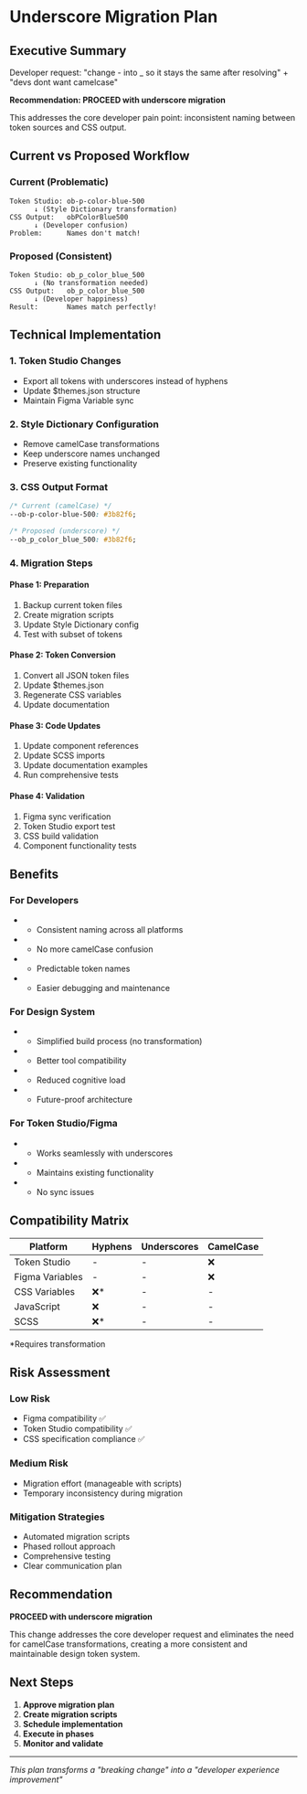 # Underscore Migration Plan

## Executive Summary

Developer request: "change - into _ so it stays the same after resolving" + "devs dont want camelcase"

**Recommendation: PROCEED with underscore migration**

This addresses the core developer pain point: inconsistent naming between token sources and CSS output.

## Current vs Proposed Workflow

### Current (Problematic)
```
Token Studio: ob-p-color-blue-500
      ↓ (Style Dictionary transformation)
CSS Output:   obPColorBlue500
      ↓ (Developer confusion)
Problem:      Names don't match!
```

### Proposed (Consistent)
```
Token Studio: ob_p_color_blue_500
      ↓ (No transformation needed)
CSS Output:   ob_p_color_blue_500
      ↓ (Developer happiness)
Result:       Names match perfectly!
```

## Technical Implementation

### 1. Token Studio Changes
- Export all tokens with underscores instead of hyphens
- Update $themes.json structure
- Maintain Figma Variable sync

### 2. Style Dictionary Configuration
- Remove camelCase transformations
- Keep underscore names unchanged
- Preserve existing functionality

### 3. CSS Output Format
```css
/* Current (camelCase) */
--ob-p-color-blue-500: #3b82f6;

/* Proposed (underscore) */
--ob_p_color_blue_500: #3b82f6;
```

### 4. Migration Steps

#### Phase 1: Preparation
1. Backup current token files
2. Create migration scripts
3. Update Style Dictionary config
4. Test with subset of tokens

#### Phase 2: Token Conversion
1. Convert all JSON token files
2. Update $themes.json
3. Regenerate CSS variables
4. Update documentation

#### Phase 3: Code Updates
1. Update component references
2. Update SCSS imports
3. Update documentation examples
4. Run comprehensive tests

#### Phase 4: Validation
1. Figma sync verification
2. Token Studio export test
3. CSS build validation
4. Component functionality tests

## Benefits

### For Developers
- - Consistent naming across all platforms
- - No more camelCase confusion
- - Predictable token names
- - Easier debugging and maintenance

### For Design System
- - Simplified build process (no transformation)
- - Better tool compatibility
- - Reduced cognitive load
- - Future-proof architecture

### For Token Studio/Figma
- - Works seamlessly with underscores
- - Maintains existing functionality
- - No sync issues

## Compatibility Matrix

| Platform | Hyphens | Underscores | CamelCase |
|----------|---------|-------------|-----------|
| Token Studio | - | - | ❌ |
| Figma Variables | - | - | ❌ |
| CSS Variables | ❌* | - | - |
| JavaScript | ❌ | - | - |
| SCSS | ❌* | - | - |

*Requires transformation

## Risk Assessment

### Low Risk
- Figma compatibility ✅
- Token Studio compatibility ✅
- CSS specification compliance ✅

### Medium Risk
- Migration effort (manageable with scripts)
- Temporary inconsistency during migration

### Mitigation Strategies
- Automated migration scripts
- Phased rollout approach
- Comprehensive testing
- Clear communication plan

## Recommendation

**PROCEED with underscore migration**

This change addresses the core developer request and eliminates the need for camelCase transformations, creating a more consistent and maintainable design token system.

## Next Steps

1. **Approve migration plan**
2. **Create migration scripts**
3. **Schedule implementation**
4. **Execute in phases**
5. **Monitor and validate**

---

*This plan transforms a "breaking change" into a "developer experience improvement"*
